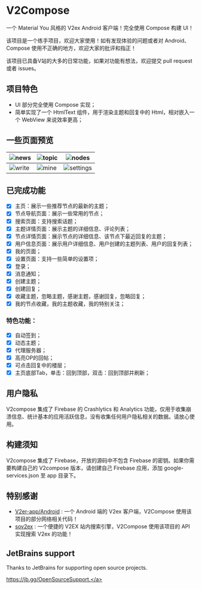 # V2Compose

一个 Material You 风格的 V2ex Android 客户端！完全使用 Compose 构建 UI！

该项目是一个练手项目，欢迎大家使用！如有发现体验的问题或者对 Android、Compose 使用不正确的地方，欢迎大家的批评和指正！

该项目已具备V站的大多的日常功能，如果对功能有想法，欢迎提交 pull request 或者 issues。

## 项目特色

* UI 部分完全使用 Compose 实现；
* 简单实现了一个 HtmlText 组件，用于渲染主题和回复中的 Html，相对嵌入一个 WebView 来说效率更高；

## 一些页面预览

| ![news](https://raw.githubusercontent.com/cooaer/v2compose/master/metadata/en-US/images/phoneScreenshots/1.jpg)  | ![topic](https://raw.githubusercontent.com/cooaer/v2compose/master/metadata/en-US/images/phoneScreenshots/2.jpg) | ![nodes](https://raw.githubusercontent.com/cooaer/v2compose/master/metadata/en-US/images/phoneScreenshots/3.jpg)    |
|------------------------------------------------------------------------------------------------------------------|------------------------------------------------------------------------------------------------------------------|---------------------------------------------------------------------------------------------------------------------|
| ![write](https://raw.githubusercontent.com/cooaer/v2compose/master/metadata/en-US/images/phoneScreenshots/4.jpg) | ![mine](https://raw.githubusercontent.com/cooaer/v2compose/master/metadata/en-US/images/phoneScreenshots/5.jpg)  | ![settings](https://raw.githubusercontent.com/cooaer/v2compose/master/metadata/en-US/images/phoneScreenshots/6.jpg) |

## 已完成功能

- [x] 主页：展示一些推荐节点的最新的主题；
- [x] 节点导航页面：展示一些常用的节点；
- [x] 搜索页面：支持搜索话题；
- [x] 主题详情页面：展示主题的详细信息、评论列表；
- [x] 节点详情页面：展示节点的详细信息、该节点下最近回复的主题；
- [x] 用户信息页面：展示用户详细信息、用户创建的主题列表、用户的回复列表；
- [x] 我的页面；
- [x] 设置页面：支持一些简单的设置项；
- [x] 登录；
- [x] 消息通知；
- [x] 创建主题；
- [x] 创建回复；
- [x] 收藏主题，忽略主题，感谢主题，感谢回复，忽略回复；
- [x] 我的节点收藏，我的主题收藏，我的特别关注；

### 特色功能：

- [x] 自动签到；
- [x] 动态主题；
- [x] 代理服务器；
- [x] 高亮OP的回帖；
- [x] 可点击回复中的楼层；
- [x] 主页底部Tab，单击：回到顶部，双击：回到顶部并刷新；

## 用户隐私

V2compose 集成了 Firebase 的 Crashlytics 和 Analytics 功能，仅用于收集崩溃信息、统计基本的应用活跃信息，没有收集任何用户隐私相关的数据。请放心使用。

## 构建须知

V2compose 集成了 Firebase，开放的源码中不包含 Firebase 的密钥。如果你需要构建自己的 V2compose 版本，请创建自己 Firebase 应用，添加
google-services.json 至 app 目录下。

## 特别感谢

* [V2er-app/Android](https://github.com/v2er-app/Android) : 一个 Android 端的 V2ex 客户端，V2Compose
  使用该项目的部分网络相关代码！
* [sov2ex](https://github.com/Bynil/sov2ex) : 一个便捷的 V2EX 站内搜索引擎，V2Compose 使用该项目的 API 实现搜索 V2ex 的功能！

## JetBrains support

Thanks to JetBrains for supporting open source projects.

<a href="https://jb.gg/OpenSourceSupport" target="_blank">https://jb.gg/OpenSourceSupport.</a>